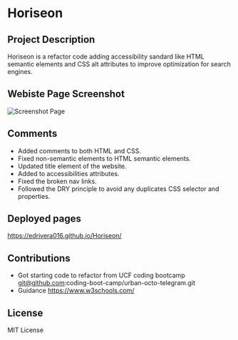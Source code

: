 # Horiseon
## Project Description
Horiseon is a refactor code adding accessibility sandard like HTML semantic elements and CSS alt attributes to improve optimization for search engines.

## Webiste Page Screenshot

![Screenshot Page](<assets/images/deployed%20page.png>)

## Comments
* Added comments to both HTML and CSS.
* Fixed non-semantic elements to HTML semantic elements.
* Updated title element of the website.
* Added to accessibilities attributes.
* Fixed the broken nav links.
* Followed the DRY principle to avoid any duplicates CSS selector and properties.

## Deployed pages 
https://edrivera016.github.io/Horiseon/

## Contributions
* Got starting code to refactor from UCF coding bootcamp git@github.com:coding-boot-camp/urban-octo-telegram.git
* Guidance https://www.w3schools.com/

## License
MIT License 